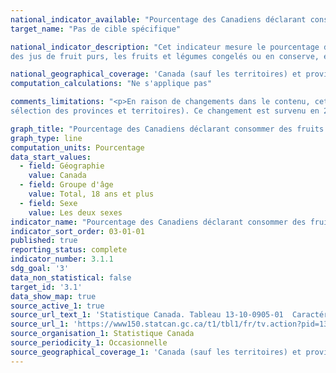 ```yaml
---
national_indicator_available: "Pourcentage des Canadiens déclarant consommer des fruits et des légumes au moins 5 fois par jour"
target_name: "Pas de cible spécifique"

national_indicator_description: "Cet indicateur mesure le pourcentage des Canadiens déclarant consommer des fruits et des légumes au moins 5 fois par jour. Cela inclut 
des jus de fruit purs, les fruits et légumes congelés ou en conserve, et les fruits séchés, mais exclut les pommes de terre frites."

national_geographical_coverage: 'Canada (sauf les territoires) et provinces' 
computation_calculations: "Ne s'applique pas"

comments_limitations: "<p>En raison de changements dans le contenu, cet indicateur provient maintenant de données recueillies d'un module de contenu optionnel (basé sur la 
sélection des provinces et territoires). Ce changement est survenu en 2018. <br><br>L'indicateur vise la population âgée de 18 ans et plus vivant dans les dix provinces et les trois territoires. Sont exclus du champ de l'enquête les personnes vivant dans les réserves indiennes et autres peuplements autochtones des provinces, les membres à temps plein des Forces canadiennes, la population vivant en établissement et les personnes vivant dans les régions sociosanitaires : Région du Nunavik et Région des Terres-Cries-de-la-Baie-James au Québec. Ensemble, ces exclusions représentent moins de 3 % de la population canadienne âgée de 18 ans et plus.</p>"

graph_title: "Pourcentage des Canadiens déclarant consommer des fruits et des légumes au moins 5 fois par jour"
graph_type: line
computation_units: Pourcentage
data_start_values:
  - field: Géographie
    value: Canada
  - field: Groupe d'âge
    value: Total, 18 ans et plus
  - field: Sexe
    value: Les deux sexes
indicator_name: "Pourcentage des Canadiens déclarant consommer des fruits et des légumes au moins 5 fois par jour"
indicator_sort_order: 03-01-01
published: true
reporting_status: complete
indicator_number: 3.1.1
sdg_goal: '3'
data_non_statistical: false
target_id: '3.1'
data_show_map: true
source_active_1: true
source_url_text_1: 'Statistique Canada. Tableau 13-10-0905-01  Caractéristiques de la santé, estimations annuelles'
source_url_1: 'https://www150.statcan.gc.ca/t1/tbl1/fr/tv.action?pid=1310090501'
source_organisation_1: Statistique Canada
source_periodicity_1: Occasionnelle
source_geographical_coverage_1: 'Canada (sauf les territoires) et provinces'
---
```

